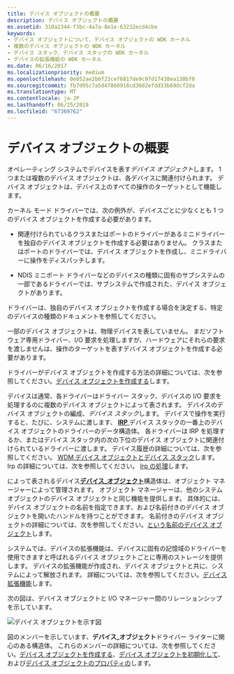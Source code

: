 ```yaml
---
title: デバイス オブジェクトの概要
description: デバイス オブジェクトの概要
ms.assetid: 310a2344-f3bc-4a7a-8e1e-63232ecd4cbe
keywords:
- デバイス オブジェクトについて、デバイス オブジェクトの WDK カーネル
- 複数のデバイス オブジェクトの WDK カーネル
- デバイス スタック、デバイス スタックの WDK カーネル
- デバイスの拡張機能の WDK カーネル
ms.date: 06/16/2017
ms.localizationpriority: medium
ms.openlocfilehash: 0e052ae2b6f23cef6817de9c97d17438ea130bf0
ms.sourcegitcommit: fb7d95c7a5d47860918cd3602efdd33b69dcf2da
ms.translationtype: MT
ms.contentlocale: ja-JP
ms.lasthandoff: 06/25/2019
ms.locfileid: "67369762"
---
```

# <a name="introduction-to-device-objects"></a>デバイス オブジェクトの概要





オペレーティング システムでデバイスを表す*デバイス オブジェクト*します。 1 つまたは複数のデバイス オブジェクトは、各デバイスに関連付けられます。 デバイス オブジェクトは、デバイス上のすべての操作のターゲットとして機能します。

カーネル モード ドライバーでは、次の例外が、デバイスごとに少なくとも 1 つのデバイス オブジェクトを作成する必要があります。

-   関連付けられているクラスまたはポートのドライバーがあるミニドライバーを独自のデバイス オブジェクトを作成する必要はありません。 クラスまたはポートのドライバーでは、デバイス オブジェクトを作成し、ミニドライバーに操作をディスパッチします。

-   NDIS ミニポート ドライバーなどのデバイスの種類に固有のサブシステムの一部であるドライバーでは、サブシステムで作成された、デバイス オブジェクトがあります。

ドライバーは、独自のデバイス オブジェクトを作成する場合を決定する、特定のデバイスの種類のドキュメントを参照してください。

一部のデバイス オブジェクトは、物理デバイスを表していません。 まだソフトウェア専用ドライバー、I/O 要求を処理しますが、ハードウェアにそれらの要求を渡しませんは、操作のターゲットを表すデバイス オブジェクトを作成する必要があります。

ドライバーがデバイス オブジェクトを作成する方法の詳細については、次を参照してください。[デバイス オブジェクトを作成する](creating-a-device-object.md)します。

デバイスは通常、各ドライバーはドライバー スタック、デバイスの I/O 要求を処理するのに複数のデバイス オブジェクトによって表されます。 デバイスのデバイス オブジェクトの編成、*デバイス スタック*します。 デバイスで操作を実行すると、たびに、システムに渡します、 [ **IRP** ](https://docs.microsoft.com/windows-hardware/drivers/ddi/content/wdm/ns-wdm-_irp)デバイス スタックの一番上のデバイス オブジェクトのドライバーのデータ構造体。 各ドライバーは IRP を処理するか、またはデバイス スタック内の次の下位のデバイス オブジェクトに関連付けられているドライバーに渡します。 デバイス履歴の詳細については、次を参照してください。 [WDM デバイス オブジェクトとデバイス スタック](wdm-device-objects-and-device-stacks.md)します。 Irp の詳細については、次を参照してください。 [Irp の処理](handling-irps.md)します。

によって表されるデバイス[**デバイス\_オブジェクト**](https://docs.microsoft.com/windows-hardware/drivers/ddi/content/wdm/ns-wdm-_device_object)構造体は、オブジェクト マネージャーによって管理されます。 オブジェクト マネージャーは、他のシステム オブジェクトのデバイス オブジェクトと同じ機能を提供します。 具体的には、デバイス オブジェクトの名前を指定できます、および名前付きのデバイス オブジェクトを開いたハンドルを持つことができます。 名前付きのデバイス オブジェクトの詳細については、次を参照してください。[という名前のデバイス オブジェクト](named-device-objects.md)します。

システムでは、デバイスの拡張機能は、デバイスに固有の記憶域のドライバーを使用できますと呼ばれるデバイス オブジェクトごとに専用のストレージを提供します。 デバイスの拡張機能が作成され、デバイス オブジェクトと共に、システムによって解放されます。 詳細については、次を参照してください。[デバイス拡張機能](device-extensions.md)します。

次の図は、デバイス オブジェクトと I/O マネージャー間のリレーションシップを示しています。

![デバイス オブジェクトを示す図](images/3devobj.png)

図のメンバーを示しています、**デバイス\_オブジェクト**ドライバー ライターに関心のある構造体。 これらのメンバーの詳細については、次を参照してください。[デバイス オブジェクトを作成する](creating-a-device-object.md)、[デバイス オブジェクトを初期化して](initializing-a-device-object.md)、および[デバイス オブジェクトのプロパティの](properties-of-device-objects.md)します。

 

 




